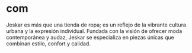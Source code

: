 # com
Jeskar es más que una tienda de ropa; es un reflejo de la vibrante cultura urbana y la expresión individual. Fundada con la visión de ofrecer moda contemporánea y audaz, Jeskar se especializa en piezas únicas que combinan estilo, confort y calidad.
